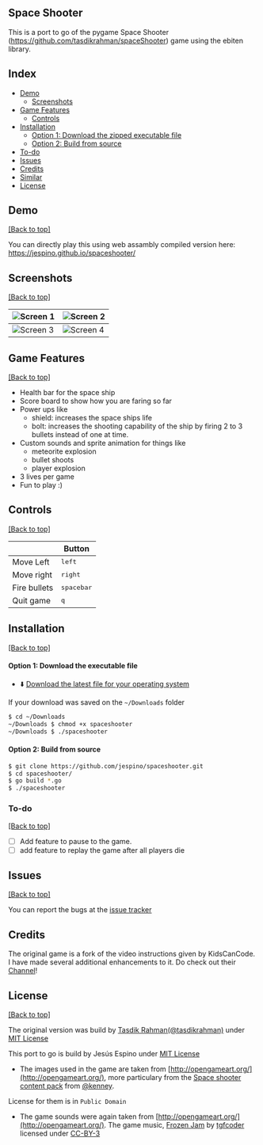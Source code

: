 ## Space Shooter

This is a port to go of the pygame Space Shooter (https://github.com/tasdikrahman/spaceShooter) game using the ebiten library.

## Index

- [Demo](https://github.com/jespino/spaceshooter#demo)
  - [Screenshots](https://github.com/jespino/spaceshooter#screenshots)
- [Game Features](https://github.com/jespino/spaceshooter#game-features)
  - [Controls](https://github.com/jespino/spaceshooter#controls)
- [Installation](https://github.com/jespino/spaceshooter#installation)
  - [Option 1: Download the zipped executable file](https://github.com/jespino/spaceshooter#option-1-download-the-zipped-executable-file)
  - [Option 2: Build from source](https://github.com/jespino/spaceshooter#option-2-build-from-source)
- [To-do](https://github.com/jespino/spaceshooter#to-do)
- [Issues](https://github.com/jespino/spaceshooter#issues)
- [Credits](https://github.com/jespino/spaceshooter#credits)
- [Similar](https://github.com/jespino/spaceshooter#similar)
- [License](https://github.com/jespino/spaceshooter#license)

## Demo

[[Back to top]](https://github.com/jespino/spaceshooter#index)

You can directly play this using web assambly compiled version here: https://jespino.github.io/spaceshooter/

## Screenshots

[[Back to top]](https://github.com/jespino/spaceshooter#index)

| ![Screen 1](http://i.imgur.com/3MzfmbT.jpg) | ![Screen 2](http://i.imgur.com/4OgIByR.png) |
|---------------------------------------------|---------------------------------------------|
| ![Screen 3](http://i.imgur.com/PFQJjE8.png) | ![Screen 4](http://i.imgur.com/lV4aIur.png) |

## Game Features

[[Back to top]](https://github.com/jespino/spaceshooter#index)

- Health bar for the space ship
- Score board to show how you are faring so far
- Power ups like
  - shield: increases the space ships life
  - bolt: increases the shooting capability of the ship by firing 2 to 3 bullets instead of one at time.
- Custom sounds and sprite animation for things like
  - meteorite explosion
  - bullet shoots
  - player explosion
- 3 lives per game
- Fun to play :)

## Controls

[[Back to top]](https://github.com/jespino/spaceshooter#index)

|              | Button              |
|--------------|---------------------|
| Move Left    | <kbd>left</kbd>     |
| Move right   | <kbd>right</kbd>    |
| Fire bullets | <kbd>spacebar</kbd> |
| Quit game    | <kbd>q</kbd>        |

## Installation

[[Back to top]](https://github.com/jespino/spaceshooter#index)

#### Option 1: Download the executable file

- :arrow_down: [Download the latest file for your operating system](https://github.com/jespino/spaceshooter/releases/latest)

If your download was saved on the `~/Downloads` folder

```bash
$ cd ~/Downloads
~/Downloads $ chmod +x spaceshooter
~/Downloads $ ./spaceshooter
```

#### Option 2: Build from source

```sh
$ git clone https://github.com/jespino/spaceshooter.git
$ cd spaceshooter/
$ go build *.go
$ ./spaceshooter
```

### To-do

[[Back to top]](https://github.com/jespino/spaceshooter#index)

- [ ] Add feature to pause to the game.
- [ ] add feature to replay the game after all players die

## Issues

[[Back to top]](https://github.com/jespino/spaceshooter#index)

You can report the bugs at the [issue tracker](https://github.com/jespino/spaceshooter/issues)

## Credits

The original game is a fork of the video instructions given by KidsCanCode. I have made several additional enhancements to it. Do check out their [Channel](https://www.youtube.com/channel/UCNaPQ5uLX5iIEHUCLmfAgKg)!

## License

[[Back to top]](https://github.com/jespino/spaceshooter#index)

The original version was build by [Tasdik Rahman](http://tasdikrahman.me)[(@tasdikrahman)](https://twitter.com/tasdikrahman) under [MIT License](http://tasdikrahman.mit-license.org)

This port to go is build by Jesús Espino under [MIT License](http://mit-license.org)

- The images used in the game are taken from [http://opengameart.org/](http://opengameart.org/), more particulary from the [Space shooter content pack](http://opengameart.org/content/space-shooter-redux) from [@kenney](http://opengameart.org/users/kenney).

License for them is in `Public Domain`

- The game sounds were again taken from [http://opengameart.org/](http://opengameart.org/). The game music, [Frozen Jam](http://opengameart.org/content/frozen-jam-seamless-loop) by [tgfcoder](https://twitter.com/tgfcoder) licensed under [CC-BY-3](http://creativecommons.org/licenses/by/3.0/)
